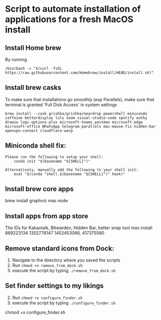# Script to automate installation of applications for a fresh MacOS install

## Install Home brew
By running
```
/bin/bash -c "$(curl -fsSL https://raw.githubusercontent.com/Homebrew/install/HEAD/install.sh)"
```

## Install brew casks
To make sure that installations go smoothly (esp Parallels), make sure that terminal is granted 'Full Disk Access' in system settings
```
brew install --cask grishka/grishka/neardrop powershell miniconda caffeine betterdisplay lulu zoom visual-studio-code spotify authy drawio logi-options-plus microsoft-teams postman microsoft-edge microsoft-office WhatsApp telegram parallels mac-mouse-fix hidden-bar openvpn-connect cloudflare-warp
```

## Miniconda shell fix:
    Please run the following to setup your shell:
        conda init "$(basename "${SHELL}")"

    Alternatively, manually add the following to your shell init:
        eval "$(conda "shell.$(basename "${SHELL}")" hook)"

## Install brew core apps
brew install graphviz mas node

## Install apps from app store
The IDs for Kakaotalk, Bitwarden, Hidden Bar, better snap tool
mas install 869223134 1352778147 1452453066, 417375580

## Remove standard icons from Dock:
1. Navigate to the directory where you saved the scripts
2. Run ```chmod +x remove_from_dock.sh```
3. execute the script by typing ```./remove_from_dock.sh```

##  Set finder settings to my likings
2. Run ```chmod +x configure_finder.sh```
3. execute the script by typing ```./configure_finder.sh```

chmod +x configure_finder.sh